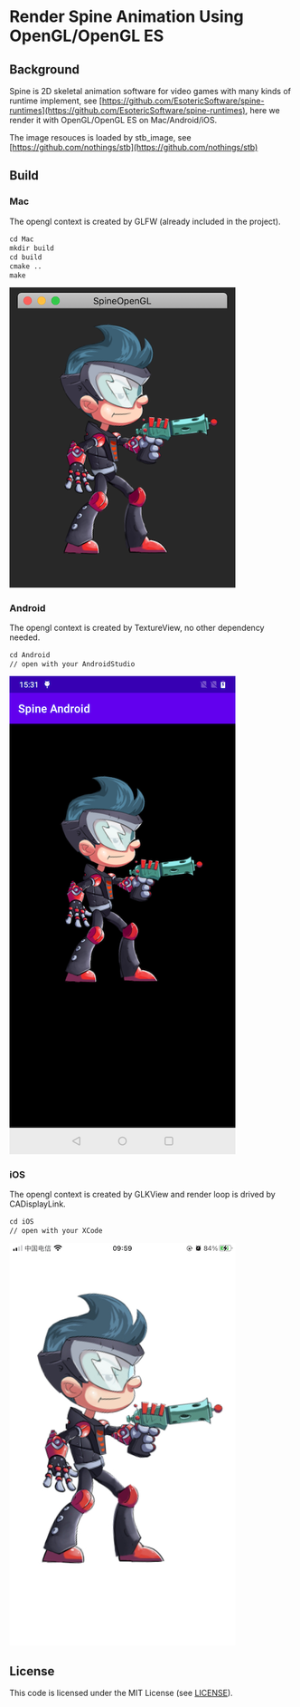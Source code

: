 # Render Spine Animation Using OpenGL/OpenGL ES
## Background

Spine is 2D skeletal animation software for video games with many kinds of runtime implement, see [https://github.com/EsotericSoftware/spine-runtimes](https://github.com/EsotericSoftware/spine-runtimes), here we render it with OpenGL/OpenGL ES on Mac/Android/iOS.

The image resouces is loaded by stb_image, see [https://github.com/nothings/stb](https://github.com/nothings/stb) 


## Build
### Mac
The opengl context is created by GLFW (already included in the project).

```
cd Mac
mkdir build
cd build
cmake ..
make
```

![](screenshot/Mac.png)

### Android
The opengl context is created by TextureView, no other dependency needed.

```
cd Android
// open with your AndroidStudio
```

![](screenshot/Android.png)

### iOS
The opengl context is created by GLKView and render loop is drived by CADisplayLink.

```
cd iOS
// open with your XCode
```

![](screenshot/iOS.jpeg)

## License
This code is licensed under the MIT License (see [LICENSE](LICENSE)).
